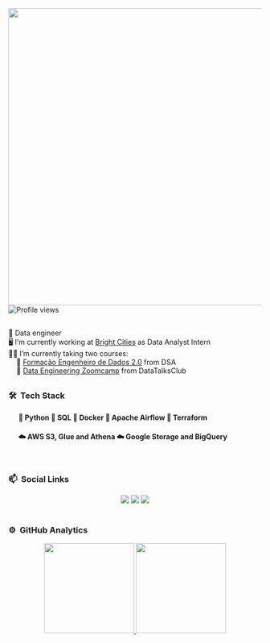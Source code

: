 
<img align="right" height="590em" src="https://raw.githubusercontent.com/gist/Roberto-Junior/12d06d70b288b018891674db090c9a7b/raw/f764277d4f5f0160849674f1fe342405a7bc1064/githubcard.svg"/>

```sh
  "Hi, I'm Roberto Domingues Junior"
```
<p align="left"> <img src="https://komarev.com/ghpvc/?username=roberto-junior&color=yellow" alt="Profile views" /> </p> 

##

🎯 Data engineer <br>
🖥️ I’m currently working at [Bright Cities](https://www.brightcities.city/) as Data Analyst Intern <br>
👨‍🎓 I’m currently taking two courses: <br>
&nbsp; &nbsp; 🔄 [Formação Engenheiro de Dados 2.0](https://www.datascienceacademy.com.br/bundle/formacao-engenheiro-de-dados) from DSA <br>
&nbsp; &nbsp; 🔄 [Data Engineering Zoomcamp](https://github.com/DataTalksClub/data-engineering-zoomcamp) from DataTalksClub

##

### 🛠 &nbsp;Tech Stack

<h4> &nbsp; &nbsp; &nbsp; 🎲 Python 🎲 SQL 🎲 Docker 🎲 Apache Airflow 🎲 Terraform </h4>
<h4> &nbsp; &nbsp; &nbsp; ☁️ AWS S3, Glue and Athena ☁️ Google Storage and BigQuery </h4><br>

### 📫 &nbsp;Social Links

<div align="center">
    <a href="https://www.linkedin.com/in/roberto-domingues-eng/" target="_blank"> <img src="https://img.shields.io/badge/LinkedIn-0077B5?style=for-the-badge&logo=linkedin&logoColor=white" target="_blank"></a>
     <a href="https://medium.com/@robertojunior_81906" target="_blank"> <img src="https://img.shields.io/badge/Medium-12100E?style=for-the-badge&logo=medium&logoColor=white" target="_blank"></a>
     <a href="https://stackoverflow.com/users/11069286/roberto-jr" target="_blank"> <img src="https://img.shields.io/badge/Stack_Overflow-FE7A16?style=for-the-badge&logo=stack-overflow&logoColor=white" target="_blank"></a>
</div>

<br>

### ⚙️ &nbsp;GitHub Analytics

<div align="center">
  <a href="https://github.com/Roberto-Junior">
  <img height="178.9em" src="https://github-readme-stats.vercel.app/api?username=Roberto-Junior&show_icons=true&theme=nord&include_all_commits=true&count_private=true"/>
  <img height="178.9em" src="https://github-readme-stats.vercel.app/api/top-langs/?username=Roberto-Junior&layout=compact&langs_count=7&theme=nord"/>
</div>
